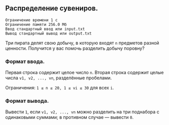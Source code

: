 ## Распределение сувениров.

```
Ограничение времени 1 с
Ограничение памяти 256.0 Мб
Ввод стандартный ввод или input.txt
Вывод стандартный вывод или output.txt
```

Три пирата делят свою добычу, в которую входят `n` предметов разной ценности. Получится у вас помочь разделить добычу поровну?

### Формат ввода.
Первая строка содержит целое число `n`. Вторая строка содержит целые числа `v1, v2, ..., vn`, разделённые пробелами.

Ограничения: `1 ≤ n ≤ 20, 1 ≤ vi ≤ 30` для всех `i`.

### Формат вывода.
Вывести `1`, если `v1, v2, ..., vn` можно разделить на три поднабора с одинаковыми суммами; в противном  случае — вывести `0`.

